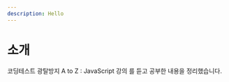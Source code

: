 ```yaml
---
description: Hello
---
```


# 소개

코딩테스트 광탈방지 A to Z : JavaScript 강의 를 듣고 공부한 내용을 정리했습니다.       &#x20;
